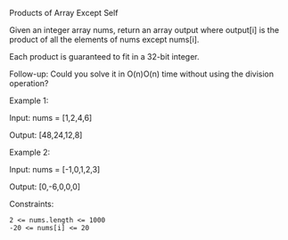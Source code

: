 Products of Array Except Self

Given an integer array nums, return an array output where output[i] is the product of all the elements of nums except nums[i].

Each product is guaranteed to fit in a 32-bit integer.

Follow-up: Could you solve it in O(n)O(n) time without using the division operation?

Example 1:

Input: nums = [1,2,4,6]

Output: [48,24,12,8]

Example 2:

Input: nums = [-1,0,1,2,3]

Output: [0,-6,0,0,0]

Constraints:

    2 <= nums.length <= 1000
    -20 <= nums[i] <= 20

